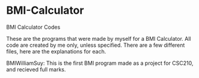 # BMI-Calculator
BMI Calculator Codes

These are the programs that were made by myself for a BMI Calculator.
All code are created by me only, unless specified.
There are a few different files, here are the explanations for each.


BMIWilliamSuy: This is the first BMI program made as a project for CSC210, and recieved full marks.
